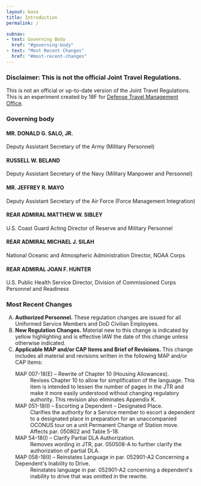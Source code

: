 ```yaml
---
layout: base
title: Introduction
permalink: /

subnav:
- text: Governing Body
  href: "#governing-body"
- text: "Most Recent Changes"
  href: "#most-recent-changes"
---
```


<div class="usa-alert-body">
<h3 class="usa-alert-heading">Disclaimer: This is not the official Joint Travel Regulations.</h3>

<p class="usa-alert-body">This is not an official or up-to-date version of the Joint Travel Regulations. This is an experiment created by 18F for <a href="https://www.defensetravel.dod.mil">Defense Travel Management Office</a>. </p>

</div>


### Governing body

#### MR. DONALD G. SALO, JR.
Deputy Assistant Secretary of the Army (Military Personnel)

#### RUSSELL W. BELAND
Deputy Assistant Secretary of the Navy (Military Manpower and Personnel)
#### MR. JEFFREY R. MAYO

Deputy Assistant Secretary of the Air Force (Force Management Integration)

#### REAR ADMIRAL MATTHEW W. SIBLEY
U.S. Coast Guard
Acting Director of Reserve and Military Personnel

#### REAR ADMIRAL MICHAEL J. SILAH
National Oceanic and Atmospheric Administration
Director, NOAA Corps

#### REAR ADMIRAL JOAN F. HUNTER
U.S. Public Health Service Director, Division of Commissioned Corps Personnel and Readiness

### Most Recent Changes

<ol type="A">
	<li><b>Authorized Personnel.</b> These regulation changes are issued for all Uniformed Service Members and DoD Civilian Employees.</li>
	<li><b>New Regulation Changes.</b> Material new to this change is indicated by yellow highlighting and is effective IAW the date of this change unless otherwise indicated.</li>
	<li><b>Applicable MAP and/or CAP Items and Brief of Revisions.</b> This change includes all material and revisions written in the following MAP and/or CAP Items:
		<dl>
			<dt>MAP 007-18(E) – Rewrite of Chapter 10 (Housing Allowances).</dt>
			<dd>Revises Chapter 10 to allow for simplification of the language. This item is intended to lessen the number of pages in the JTR and make it more easily understood without changing regulatory authority. This revision also eliminates Appendix K.</dd>
			<dt>MAP 051-18(I) – Escorting a Dependent – Designated Place.</dt>
			<dd>Clarifies the authority for a Service member to escort a dependent to a designated place in preparation for an unaccompanied OCONUS tour on a unit Permanent Change of Station move. Affects par. 050802 and Table 5-18.</dd>
			<dt>MAP 54-18(I) – Clarify Partial DLA Authorization.</dt>
			<dd>Removes wording in JTR, par. 050508-A to further clarify the authorization of partial DLA.</dd>
			<dt>MAP 058-18(I) – Reinstates Language in par. 052901-A2 Concerning a Dependent's Inability to Drive.</dt>
			<dd>Reinstates language in par. 052901-A2 concerning a dependent's inability to drive that was omitted in the rewrite.</dd>
		</dl>
	</li>
</ol>

